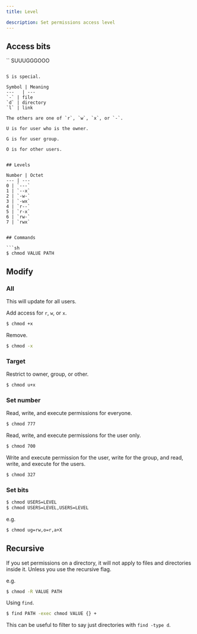 ```yaml
---
title: Level

description: Set permissions access level
---
```



## Access bits

``
SUUUGGGOOO
```

S is special.

Symbol | Meaning
---   | ---
`-` | file
`d` | directory
`l` | link

The others are one of `r`, `w`, `x`, or `-`.

U is for user who is the owner.

G is for user group.

O is for other users.


## Levels

Number | Octet
--- | ---
0 | `---`
1 | `--x`
2 | `-w-`
3 | `-wx`
4 | `r--`
5 | `r-x`
6 | `rw-`
7 | `rwx`


## Commands

```sh
$ chmod VALUE PATH
```

## Modify

### All

This will update for all users.

Add access for `r`, `w`, or `x`.

```sh
$ chmod +x
```

Remove.

```sh
$ chmod -x
```

### Target

Restrict to owner, group, or other.

```sh
$ chmod u+x
```

### Set number

Read, write, and execute permissions for everyone.

```sh
$ chmod 777
```

Read, write, and execute permissions for the user only.

```sh
$ chmod 700
```
Write and execute permission for the user, write for the group, and read, write, and execute for the users.

```sh
$ chmod 327 
```

### Set bits

```sh
$ chmod USERS=LEVEL
$ chmod USERS=LEVEL,USERS=LEVEL
```

e.g.

```sh
$ chmod ug=rw,o=r,a+X
```


## Recursive

If you set permissions on a directory, it will not apply to files and directories inside it. Unless you use the recursive flag.

e.g.

```sh
$ chmod -R VALUE PATH
```

Using `find`.

```sh
$ find PATH -exec chmod VALUE {} +
```

This can be useful to filter to say just directories with `find -type d`.

